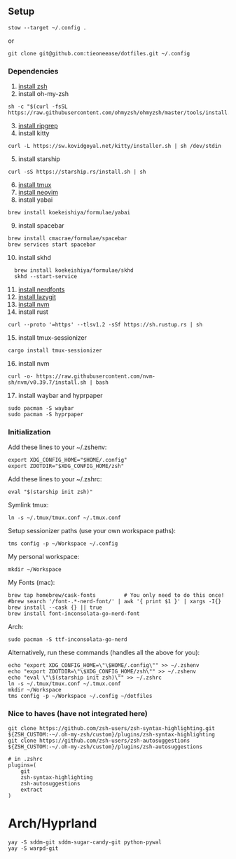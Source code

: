 ## Setup
```
stow --target ~/.config .
```
or
```
git clone git@github.com:tieoneease/dotfiles.git ~/.config
```


### Dependencies
1. [install zsh](https://github.com/ohmyzsh/ohmyzsh/wiki/Installing-ZSH)
2. install oh-my-zsh 
```
sh -c "$(curl -fsSL https://raw.githubusercontent.com/ohmyzsh/ohmyzsh/master/tools/install.sh)"
```
3. [install ripgrep](https://github.com/BurntSushi/ripgrep?tab=readme-ov-file#installation)
4. install kitty 
```
curl -L https://sw.kovidgoyal.net/kitty/installer.sh | sh /dev/stdin
``` 
5. install starship 
```
curl -sS https://starship.rs/install.sh | sh
```
6. [install tmux](https://github.com/tmux/tmux/wiki/Installing)
7. [install neovim](https://github.com/neovim/neovim/blob/master/INSTALL.md)
8. install yabai 
```
brew install koekeishiya/formulae/yabai
``` 
9. install spacebar 
```
brew install cmacrae/formulae/spacebar
brew services start spacebar
```
10. install skhd 
```
  brew install koekeishiya/formulae/skhd
  skhd --start-service
```
11. [install nerdfonts](https://github.com/ryanoasis/nerd-fonts?tab=readme-ov-file#option-4-homebrew-fonts)
12. [install lazygit](https://github.com/jesseduffield/lazygit#installation)
13. [install nvm](https://github.com/nvm-sh/nvm)
14. install rust
```
curl --proto '=https' --tlsv1.2 -sSf https://sh.rustup.rs | sh
```
15. install tmux-sessionizer
```
cargo install tmux-sessionizer
```
16. install nvm
```
curl -o- https://raw.githubusercontent.com/nvm-sh/nvm/v0.39.7/install.sh | bash
```
17. install waybar and hyprpaper
```
sudo pacman -S waybar
sudo pacman -S hyprpaper
```

### Initialization
Add these lines to your ~/.zshenv:
```
export XDG_CONFIG_HOME="$HOME/.config"
export ZDOTDIR="$XDG_CONFIG_HOME/zsh"
```

Add these lines to your ~/.zshrc:
```
eval "$(starship init zsh)"
```
Symlink tmux:
```
ln -s ~/.tmux/tmux.conf ~/.tmux.conf
```
Setup sessionizer paths (use your own workspace paths):
```
tms config -p ~/Workspace ~/.config
```
My personal workspace:
```
mkdir ~/Workspace
```

My Fonts (mac):
```
brew tap homebrew/cask-fonts         # You only need to do this once!
#brew search '/font-.*-nerd-font/' | awk '{ print $1 }' | xargs -I{} brew install --cask {} || true
brew install font-inconsolata-go-nerd-font
```
Arch:
```
sudo pacman -S ttf-inconsolata-go-nerd
```

Alternatively, run these commands (handles all the above for you):
```
echo "export XDG_CONFIG_HOME=\"\$HOME/.config\"" >> ~/.zshenv
echo "export ZDOTDIR=\"\$XDG_CONFIG_HOME/zsh\"" >> ~/.zshenv
echo "eval \"\$(starship init zsh)\"" >> ~/.zshrc
ln -s ~/.tmux/tmux.conf ~/.tmux.conf
mkdir ~/Workspace
tms config -p ~/Workspace ~/.config ~/dotfiles
```

### Nice to haves (have not integrated here)
```
git clone https://github.com/zsh-users/zsh-syntax-highlighting.git ${ZSH_CUSTOM:-~/.oh-my-zsh/custom}/plugins/zsh-syntax-highlighting
git clone https://github.com/zsh-users/zsh-autosuggestions ${ZSH_CUSTOM:-~/.oh-my-zsh/custom}/plugins/zsh-autosuggestions

# in .zshrc
plugins=(
    git
    zsh-syntax-highlighting
    zsh-autosuggestions
    extract
)
```



# Arch/Hyprland
```
yay -S sddm-git sddm-sugar-candy-git python-pywal
yay -S warpd-git
```
